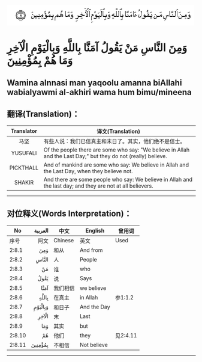 ![002:008](images/002_008.gif)

#  وَمِنَ النَّاسِ مَنْ يَقُولُ آمَنَّا بِاللَّهِ وَبِالْيَوْمِ الْآخِرِ وَمَا هُمْ بِمُؤْمِنِينَ 

## Wamina alnnasi man yaqoolu amanna biAllahi wabialyawmi al-akhiri wama hum bimu/mineena

## 翻译(Translation)：

| Translator | 译文(Translation)                                            |
| :--------: | ------------------------------------------------------------ |
|    马坚    | 有些人说：我们已信真主和末日了。其实，他们绝不是信士。       |
|  YUSUFALI  | Of the people there are some who say: "We believe in Allah and the Last Day;" but they do not (really) believe. |
| PICKTHALL  | And of mankind are some who say: We believe in Allah and the Last Day, when they believe not. |
|   SHAKIR   | And there are some people who say: We believe in Allah and the last day; and they are not at all believers. |

---

## 对位释义(Words Interpretation)：

| No     | العربية | 中文     | English     | 曾用词   |
| ------ | ------: | -------- | ----------- | -------- |
| 序号   |    阿文 | Chinese  | 英文        | Used     |
| 2:8.1  |     وَمِنَ | 和从     | And  from   |          |
| 2:8.2  |   النَّاسِ | 人       | People      |          |
| 2:8.3  |      مَنْ | 谁       | who         |          |
| 2:8.4  |    يَقُولُ | 说       | Says        |          |
| 2:8.5  |    آمَنَّا | 我们相信 | we believe  |          |
| 2:8.6  |   بِاللَّهِ | 在真主   | in Allah    | 参1:1.2  |
| 2:8.7  | وَبِالْيَوْمِ | 和日子   | And the Day |          |
| 2:8.8  |   الْآخِرِ | 末       | Last        |          |
| 2:8.9  |     وَمَا | 其实     | but         |          |
| 2:8.10 |      هُمْ | 他们     | they        | 见2:4.11 |
| 2:8.11 | بِمُؤْمِنِينَ | 不相信   | Not believe |          |

---
